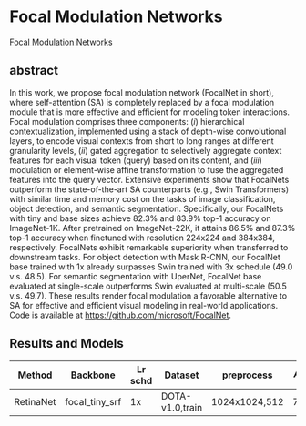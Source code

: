 # Focal Modulation Networks

[Focal Modulation Networks](http://arxiv.org/abs/2203.11926)

## abstract

In this work, we propose focal modulation network (FocalNet in short), where self-attention (SA) is completely replaced by a focal modulation module that is more effective and efficient for modeling token interactions. Focal modulation comprises three components: $(i)$ hierarchical contextualization, implemented using a stack of depth-wise convolutional layers, to encode visual contexts from short to long ranges at different granularity levels, $(ii)$ gated aggregation to selectively aggregate context features for each visual token (query) based on its content, and $(iii)$ modulation or element-wise affine transformation to fuse the aggregated features into the query vector. Extensive experiments show that FocalNets outperform the state-of-the-art SA counterparts (e.g., Swin Transformers) with similar time and memory cost on the tasks of image classification, object detection, and semantic segmentation. Specifically, our FocalNets with tiny and base sizes achieve 82.3% and 83.9% top-1 accuracy on ImageNet-1K. After pretrained on ImageNet-22K, it attains 86.5% and 87.3% top-1 accuracy when finetuned with resolution 224x224 and 384x384, respectively. FocalNets exhibit remarkable superiority when transferred to downstream tasks. For object detection with Mask R-CNN, our FocalNet base trained with 1x already surpasses Swin trained with 3x schedule (49.0 v.s. 48.5). For semantic segmentation with UperNet, FocalNet base evaluated at single-scale outperforms Swin evaluated at multi-scale (50.5 v.s. 49.7). These results render focal modulation a favorable alternative to SA for effective and efficient visual modeling in real-world applications. Code is available at https://github.com/microsoft/FocalNet.

## Results and Models

| Method    | Backbone       | Lr schd | Dataset         | preprocess    | $AP_{0.5}$ | $AP_{0.75}$ | $mAP$ |
| --------- | -------------- | ------- | --------------- | ------------- | ---------- | ----------- | ----- |
| RetinaNet | focal_tiny_srf | 1x      | DOTA-v1.0,train | 1024x1024,512 | 72.48      | 44.79       | 42.98 |

